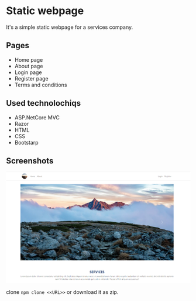 # Static webpage

It's a simple static webpage for a services company.

## Pages

- Home page
- About page
- Login page
- Register page
- Terms and conditions

## Used technolochiqs

- ASP.NetCore MVC
- Razor
- HTML
- CSS
- Bootstarp

## Screenshots

![Home page](wwwroot/imgs/1.png)

clone `npm clone <<URL>>` or download it as zip.
